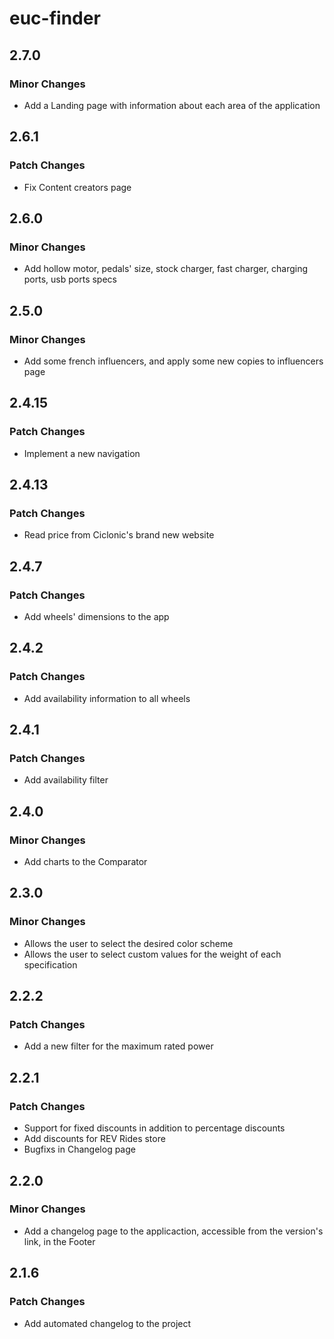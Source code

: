 # euc-finder

## 2.7.0

### Minor Changes

- Add a Landing page with information about each area of the application

## 2.6.1

### Patch Changes

- Fix Content creators page

## 2.6.0

### Minor Changes

- Add hollow motor, pedals' size, stock charger, fast charger, charging ports, usb ports specs

## 2.5.0

### Minor Changes

- Add some french influencers, and apply some new copies to influencers page

## 2.4.15

### Patch Changes

- Implement a new navigation

## 2.4.13

### Patch Changes

- Read price from Ciclonic's brand new website

## 2.4.7

### Patch Changes

- Add wheels' dimensions to the app

## 2.4.2

### Patch Changes

- Add availability information to all wheels

## 2.4.1

### Patch Changes

- Add availability filter

## 2.4.0

### Minor Changes

- Add charts to the Comparator

## 2.3.0

### Minor Changes

- Allows the user to select the desired color scheme
- Allows the user to select custom values for the weight of each specification

## 2.2.2

### Patch Changes

- Add a new filter for the maximum rated power

## 2.2.1

### Patch Changes

- Support for fixed discounts in addition to percentage discounts
- Add discounts for REV Rides store
- Bugfixs in Changelog page

## 2.2.0

### Minor Changes

- Add a changelog page to the applicaction, accessible from the version's link, in the Footer

## 2.1.6

### Patch Changes

- Add automated changelog to the project

